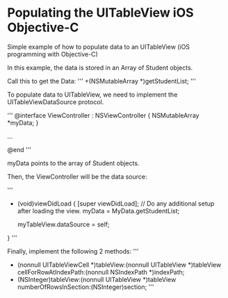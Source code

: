 # Populating the UITableView iOS Objective-C
 
Simple example of how to populate data to an UITableView (iOS programming with Objective-C)

In this example, the data is stored in an Array of Student objects.

Call this to get the Data:
'''
+(NSMutableArray *)getStudentList;
'''

To populate data to UITableView, we need to implement the UITableViewDataSource protocol.

'''
@interface ViewController : NSViewController <NSTableViewDataSource> {
    NSMutableArray *myData;
}

...

@end
'''

myData points to the array of Student objects.

Then, the ViewController will be the data source:

'''
- (void)viewDidLoad {
    [super viewDidLoad];
    // Do any additional setup after loading the view.
    myData = MyData.getStudentList;
    
    myTableView.dataSource = self;
    
}
'''

Finally, implement the following 2 methods:
'''
- (nonnull UITableViewCell *)tableView:(nonnull UITableView *)tableView cellForRowAtIndexPath:(nonnull NSIndexPath *)indexPath;
- (NSInteger)tableView:(nonnull UITableView *)tableView numberOfRowsInSection:(NSInteger)section;
'''
